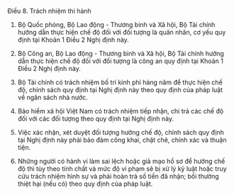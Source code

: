 Điều 8. Trách nhiệm thi hành

1. Bộ Quốc phòng, Bộ Lao động - Thương binh và Xã hội, Bộ Tài chính hướng dẫn thực hiện chế độ đối với đối tượng là quân nhân, cơ yếu quy định tại Khoản 1 Điều 2 Nghị định này.

2. Bộ Công an, Bộ Lao động - Thương binh và Xã hội, Bộ Tài chính hướng dẫn thực hiện chế độ đối với đối tượng là công an quy định tại Khoản 1 Điều 2 Nghị định này.

3. Bộ Tài chính có trách nhiệm bố trí kinh phí hàng năm để thực hiện chế độ, chính sách quy định tại Nghị định này theo quy định của pháp luật về ngân sách nhà nước.

4. Bảo hiểm xã hội Việt Nam có trách nhiệm tiếp nhận, chi trả các chế độ đối với các đối tượng theo quy định tại Nghị định này.

5. Việc xác nhận, xét duyệt đối tượng hưởng chế độ, chính sách quy định tại Nghị định này phải bảo đảm công khai, chặt chẽ, chính xác và thuận tiện.

6. Những người có hành vi làm sai lệch hoặc giả mạo hồ sơ để hưởng chế độ thì tùy theo tính chất và mức độ vi phạm sẽ bị xử lý kỷ luật hoặc truy cứu trách nhiệm hình sự và phải hoàn trả số tiền đã nhận; bồi thường thiệt hại (nếu có) theo quy định của pháp luật.